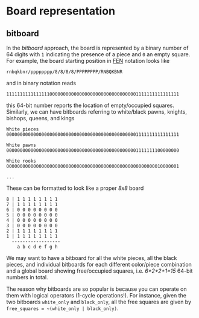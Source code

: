 # Board representation

## bitboard

In the _bitboard_ approach, the board is represented by a binary number of 64 digits with `1` indicating the presence of a piece and `0` an empty square. For example, the board starting position in [FEN](https://en.wikipedia.org/wiki/Forsyth–Edwards_Notation) notation looks like

```
rnbqkbnr/pppppppp/8/8/8/8/PPPPPPPP/RNBQKBNR
```

and in binary notation reads

```
1111111111111111000000000000000000000000000000001111111111111111
```

this 64-bit number reports the location of empty/occupied squares. Similarly, we can have bitboards referring to white/black pawns, knights, bishops, queens, and kings

```
White pieces
0000000000000000000000000000000000000000000000001111111111111111

White pawns
0000000000000000000000000000000000000000000000001111111100000000

White rooks
0000000000000000000000000000000000000000000000000000000010000001

...
```

These can be formatted to look like a proper _8x8_ board

```
8 | 1 1 1 1 1 1 1 1 
7 | 1 1 1 1 1 1 1 1 
6 | 0 0 0 0 0 0 0 0 
5 | 0 0 0 0 0 0 0 0 
4 | 0 0 0 0 0 0 0 0 
3 | 0 0 0 0 0 0 0 0 
2 | 1 1 1 1 1 1 1 1 
1 | 1 1 1 1 1 1 1 1 
  ------------------
    a b c d e f g h
```

We may want to have a bitboard for all the white pieces, all the black pieces, and individual bitboards for each different color/piece combination and a global board showing free/occupied squares, i.e. _6*2+2+1=15_ 64-bit numbers in total.

The reason why bitboards are so popular is because you can operate on them with logical operators (1-cycle operations!). For instance, given the two bitboards `white_only` and `black_only`, all the free squares are given by `free_squares = ~(white_only | black_only)`.